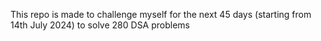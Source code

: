 This repo is made to challenge myself for the next 45 days (starting from 14th July 2024) to solve 280 DSA problems
